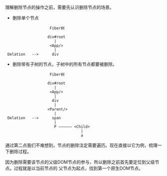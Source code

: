 理解删除节点的操作之前，需要先认识删除节点的场景。

* 删除单个节点
```
                    Fiber树   

                   div#root 
                      |    
                    <App/> 
                      |  
 Delation   -->      div 

```

* 删除带有子树的节点，子树中的所有节点都要被删除。
```
                    Fiber树 

                   div#root 
                      |     
                    <App/>
                      | 
                     div
                      |
                   <Parent/>
                      |
 Delation   -->      span
                      |
                      P —————— <Child>
                                  |
                                  a
```

通过第二点我们不难想到，节点的删除注定需要遍历。现在直接以它为例，梳理一下删除过程。

因为删除需要该节点的父级DOM节点的参与，所以删除之前首先要定位到父级节点。过程就是以当前节点的
父节点为起点，找到第一个原生DOM节点。



